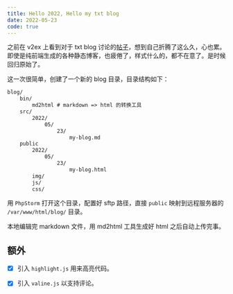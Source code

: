 ```yaml
---
title: Hello 2022, Hello my txt blog
date: 2022-05-23
code: true
---
```


之前在 v2ex 上看到对于 txt blog 讨论的[帖子](https://www.v2ex.com/t/851940?p=2)，想到自己折腾了这么久，心也累。即使是纯前端生成的各种静态博客，也疲倦了，样式什么的，都不在意了。是时候回归原始了。

这一次很简单，创建了一个新的 blog 目录，目录结构如下：

```txt
blog/
    bin/
        md2html # markdown => html 的转换工具
    src/
        2022/
            05/
                23/
                    my-blog.md
    public
        2022/
            05/
                23/
                    my-blog.html 
        img/
        js/
        css/ 
```

用 `PhpStorm` 打开这个目录，配置好 sftp 路径，直接 `public` 映射到远程服务器的 `/var/www/html/blog/` 目录。

本地编辑完 markdown 文件，用 md2html 工具生成好 html 之后自动上传完事。

## 额外

- [x] 引入 `highlight.js` 用来高亮代码。

- [x] 引入 `valine.js` 以支持评论。